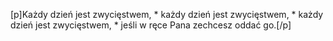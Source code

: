 [p]Każdy dzień jest zwycięstwem, * każdy dzień jest zwycięstwem, * każdy dzień jest zwycięstwem, * jeśli w ręce Pana zechcesz oddać go.[/p]